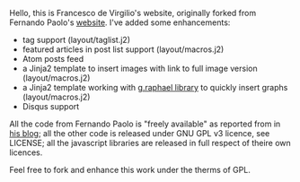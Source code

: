 Hello, this is Francesco de Virgilio's website, originally forked from Fernando Paolo's [website](https://github.com/fspaolo/fspaolo.github.com). I've added some enhancements:

* tag support (layout/taglist.j2)
* featured articles in post list support (layout/macros.j2)
* Atom posts feed
* a Jinja2 template to insert images with link to full image version (layout/macros.j2)
* a Jinja2 template working with [g.raphael library](http://g.raphaeljs.com) to quickly insert graphs (layout/macros.j2)
* Disqus support

All the code from Fernando Paolo is "freely available" as reported from in [his blog](http://fspaolo.net/about/); all the other code is released under GNU GPL v3 licence, see LICENSE; all the javascript libraries are released in full respect of theire own licences.

Feel free to fork and enhance this work under the therms of GPL.
